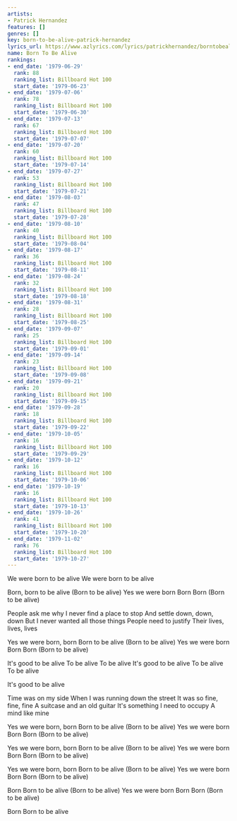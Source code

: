```yaml
---
artists:
- Patrick Hernandez
features: []
genres: []
key: born-to-be-alive-patrick-hernandez
lyrics_url: https://www.azlyrics.com/lyrics/patrickhernandez/borntobealive.html
name: Born To Be Alive
rankings:
- end_date: '1979-06-29'
  rank: 88
  ranking_list: Billboard Hot 100
  start_date: '1979-06-23'
- end_date: '1979-07-06'
  rank: 78
  ranking_list: Billboard Hot 100
  start_date: '1979-06-30'
- end_date: '1979-07-13'
  rank: 67
  ranking_list: Billboard Hot 100
  start_date: '1979-07-07'
- end_date: '1979-07-20'
  rank: 60
  ranking_list: Billboard Hot 100
  start_date: '1979-07-14'
- end_date: '1979-07-27'
  rank: 53
  ranking_list: Billboard Hot 100
  start_date: '1979-07-21'
- end_date: '1979-08-03'
  rank: 47
  ranking_list: Billboard Hot 100
  start_date: '1979-07-28'
- end_date: '1979-08-10'
  rank: 40
  ranking_list: Billboard Hot 100
  start_date: '1979-08-04'
- end_date: '1979-08-17'
  rank: 36
  ranking_list: Billboard Hot 100
  start_date: '1979-08-11'
- end_date: '1979-08-24'
  rank: 32
  ranking_list: Billboard Hot 100
  start_date: '1979-08-18'
- end_date: '1979-08-31'
  rank: 28
  ranking_list: Billboard Hot 100
  start_date: '1979-08-25'
- end_date: '1979-09-07'
  rank: 25
  ranking_list: Billboard Hot 100
  start_date: '1979-09-01'
- end_date: '1979-09-14'
  rank: 23
  ranking_list: Billboard Hot 100
  start_date: '1979-09-08'
- end_date: '1979-09-21'
  rank: 20
  ranking_list: Billboard Hot 100
  start_date: '1979-09-15'
- end_date: '1979-09-28'
  rank: 18
  ranking_list: Billboard Hot 100
  start_date: '1979-09-22'
- end_date: '1979-10-05'
  rank: 16
  ranking_list: Billboard Hot 100
  start_date: '1979-09-29'
- end_date: '1979-10-12'
  rank: 16
  ranking_list: Billboard Hot 100
  start_date: '1979-10-06'
- end_date: '1979-10-19'
  rank: 16
  ranking_list: Billboard Hot 100
  start_date: '1979-10-13'
- end_date: '1979-10-26'
  rank: 41
  ranking_list: Billboard Hot 100
  start_date: '1979-10-20'
- end_date: '1979-11-02'
  rank: 76
  ranking_list: Billboard Hot 100
  start_date: '1979-10-27'
---
```


We were born to be alive
We were born to be alive

Born, born to be alive
(Born to be alive)
Yes we were born
Born
Born
(Born to be alive)

People ask me why
I never find a place to stop
And settle down, down, down
But I never wanted all those things
People need to justify
Their lives, lives, lives

Yes we were born, born
Born to be alive
(Born to be alive)
Yes we were born
Born
Born
(Born to be alive)

It's good to be alive
To be alive
To be alive
It's good to be alive
To be alive
To be alive

It's good to be alive

Time was on my side
When I was running down the street
It was so fine, fine, fine
A suitcase and an old guitar
It's something I need to occupy
A mind like mine

Yes we were born, born
Born to be alive
(Born to be alive)
Yes we were born
Born
Born
(Born to be alive)

Yes we were born, born
Born to be alive
(Born to be alive)
Yes we were born
Born
Born
(Born to be alive)

Yes we were born, born
Born to be alive
(Born to be alive)
Yes we were born
Born
Born
(Born to be alive)

Born
Born to be alive
(Born to be alive)
Yes we were born
Born
Born
(Born to be alive)

Born
Born to be alive



